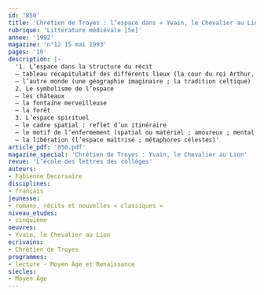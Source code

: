 ```yaml
---
id: '850'
title: 'Chrétien de Troyes : l’espace dans « Yvain, le Chevalier au Lion » '
rubrique: 'Littérature médiévale [5e]'
annee: '1992'
magazine: 'n°12 15 mai 1993'
pages: '10'
description: |-
  '1. L’espace dans la structure du récit
  – tableau récapitulatif des différents lieux (la cour du roi Arthur, la fontaine merveilleuse, la forêt ou l’essart)
  – l’autre monde (une géographie imaginaire ; la tradition celtique)
  2. Le symbolisme de l’espace
  – les châteaux
  – la fontaine merveilleuse
  – la forêt
  3. L’espace spirituel
  – le cadre spatial : reflet d’un itinéraire
  – le motif de l’enfermement (spatial ou matériel ; amoureux ; mental ; spirituel)
  – la libération (l’espace maîtrisé ; métaphores célestes)'
article_pdf: '850.pdf'
magazine_special: 'Chrétien de Troyes : Yvain, le Chevalier au Lion'
revue: 'L’école des lettres des collèges'
auteurs:
- Fabienne Decorsaire
disciplines:
- français
jeunesse:
- romans, récits et nouvelles « classiques »
niveau_etudes:
- cinquième
oeuvres:
- Yvain, le Chevalier au Lion
ecrivains:
- Chrétien de Troyes
programmes:
- lecture - Moyen Âge et Renaissance
siecles:
- Moyen Âge
---
```

